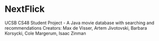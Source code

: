 # NextFlick
UCSB CS48 Student Project - A Java movie database with searching and recommendations
Creators: Max de Visser, Artem Jivotovski, Barbara Korsycki, Cole Margerum, Isaac Zinman

